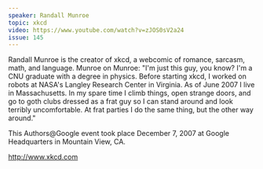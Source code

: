 ```yaml
---
speaker: Randall Munroe
topic: xkcd
video: https://www.youtube.com/watch?v=zJOS0sV2a24
issue: 145
---
```


Randall Munroe is the creator of xkcd, a webcomic of romance, sarcasm, math, and language. Munroe on Munroe: "I'm just this guy, you know? I'm a CNU graduate with a degree in physics. Before starting xkcd, I worked on robots at NASA's Langley Research Center in Virginia. As of June 2007 I live in Massachusetts. In my spare time I climb things, open strange doors, and go to goth clubs dressed as a frat guy so I can stand around and look terribly uncomfortable. At frat parties I do the same thing, but the other way around."

This Authors@Google event took place December 7, 2007 at Google Headquarters in Mountain View, CA.

http://www.xkcd.com
